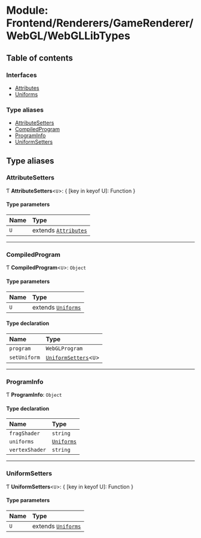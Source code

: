 # Module: Frontend/Renderers/GameRenderer/WebGL/WebGLLibTypes

## Table of contents

### Interfaces

- [Attributes](../interfaces/Frontend_Renderers_GameRenderer_WebGL_WebGLLibTypes.Attributes.md)
- [Uniforms](../interfaces/Frontend_Renderers_GameRenderer_WebGL_WebGLLibTypes.Uniforms.md)

### Type aliases

- [AttributeSetters](Frontend_Renderers_GameRenderer_WebGL_WebGLLibTypes.md#attributesetters)
- [CompiledProgram](Frontend_Renderers_GameRenderer_WebGL_WebGLLibTypes.md#compiledprogram)
- [ProgramInfo](Frontend_Renderers_GameRenderer_WebGL_WebGLLibTypes.md#programinfo)
- [UniformSetters](Frontend_Renderers_GameRenderer_WebGL_WebGLLibTypes.md#uniformsetters)

## Type aliases

### AttributeSetters

Ƭ **AttributeSetters**<`U`\>: { [key in keyof U]: Function }

#### Type parameters

| Name | Type                                                                                                    |
| :--- | :------------------------------------------------------------------------------------------------------ |
| `U`  | extends [`Attributes`](../interfaces/Frontend_Renderers_GameRenderer_WebGL_WebGLLibTypes.Attributes.md) |

---

### CompiledProgram

Ƭ **CompiledProgram**<`U`\>: `Object`

#### Type parameters

| Name | Type                                                                                                |
| :--- | :-------------------------------------------------------------------------------------------------- |
| `U`  | extends [`Uniforms`](../interfaces/Frontend_Renderers_GameRenderer_WebGL_WebGLLibTypes.Uniforms.md) |

#### Type declaration

| Name         | Type                                                                                            |
| :----------- | :---------------------------------------------------------------------------------------------- |
| `program`    | `WebGLProgram`                                                                                  |
| `setUniform` | [`UniformSetters`](Frontend_Renderers_GameRenderer_WebGL_WebGLLibTypes.md#uniformsetters)<`U`\> |

---

### ProgramInfo

Ƭ **ProgramInfo**: `Object`

#### Type declaration

| Name           | Type                                                                                        |
| :------------- | :------------------------------------------------------------------------------------------ |
| `fragShader`   | `string`                                                                                    |
| `uniforms`     | [`Uniforms`](../interfaces/Frontend_Renderers_GameRenderer_WebGL_WebGLLibTypes.Uniforms.md) |
| `vertexShader` | `string`                                                                                    |

---

### UniformSetters

Ƭ **UniformSetters**<`U`\>: { [key in keyof U]: Function }

#### Type parameters

| Name | Type                                                                                                |
| :--- | :-------------------------------------------------------------------------------------------------- |
| `U`  | extends [`Uniforms`](../interfaces/Frontend_Renderers_GameRenderer_WebGL_WebGLLibTypes.Uniforms.md) |
